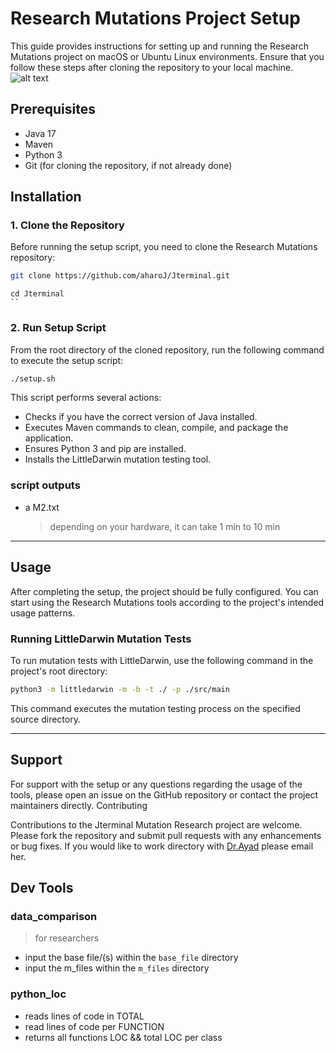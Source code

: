 # Research Mutations Project Setup

This guide provides instructions for setting up and running the Research Mutations project on macOS or Ubuntu Linux environments. Ensure that you follow these steps after cloning the repository to your local machine.
![alt text](public/research.gif)
## Prerequisites

- Java 17
- Maven
- Python 3
- Git (for cloning the repository, if not already done)

## Installation

### 1. Clone the Repository

Before running the setup script, you need to clone the Research Mutations repository:

```bash
git clone https://github.com/aharoJ/Jterminal.git
```

```
cd Jterminal
``
```

### 2. Run Setup Script

From the root directory of the cloned repository, run the following command to execute the setup script:

```bash
./setup.sh
```

This script performs several actions:

- Checks if you have the correct version of Java installed.
- Executes Maven commands to clean, compile, and package the application.
- Ensures Python 3 and pip are installed.
- Installs the LittleDarwin mutation testing tool.

### script outputs

- a M2.txt
  > depending on your hardware, it can take 1 min to 10 min

---

## Usage

After completing the setup, the project should be fully configured. You can start using the Research Mutations tools according to the project's intended usage patterns.

### Running LittleDarwin Mutation Tests

To run mutation tests with LittleDarwin, use the following command in the project's root directory:

```bash
python3 -m littledarwin -m -b -t ./ -p ./src/main
```

This command executes the mutation testing process on the specified source directory.

---

## Support

For support with the setup or any questions regarding the usage of the tools, please open an issue on the GitHub repository or contact the project maintainers directly.
Contributing

Contributions to the Jterminal Mutation Research project are welcome. Please fork the repository and submit pull requests with any enhancements or bug fixes. If you would like to work directory with
[Dr.Ayad](https://www.kean.edu/academics/college-science-mathematics-and-technology/department-computer-science-and-technology-1) please email her.

## Dev Tools

### data_comparison

> for researchers

- input the base file/(s) within the `base_file` directory
- input the m_files within the `m_files` directory

### python_loc

- reads lines of code in TOTAL
- read lines of code per FUNCTION
- returns all functions LOC && total LOC per class
